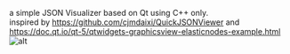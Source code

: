 a simple JSON Visualizer based on Qt using C++ only.   
inspired by https://github.com/cjmdaixi/QuickJSONViewer and https://doc.qt.io/qt-5/qtwidgets-graphicsview-elasticnodes-example.html  
![alt](https://github.com/mangohl/JSON-Visualizer/edit/master/example.png)
